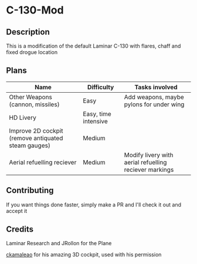 # C-130-Mod
## Description
This is a modification of the default Laminar C-130 with flares, chaff and fixed drogue location
## Plans
| Name | Difficulty | Tasks involved
|--|--|--|
|Other Weapons (cannon, missiles)|Easy| Add weapons, maybe pylons for under wing|
|HD Livery|Easy, time intensive|
|Improve 2D cockpit (remove antiquated steam gauges)|Medium|
|Aerial refuelling reciever |Medium| Modify livery with aerial refuelling reciever markings|


## Contributing
If you want things done faster, simply make a PR and I'll check it out and accept it

## Credits
Laminar Research and JRollon for the Plane

[ckamaleao](https://forums.x-plane.org/index.php?/profile/457034-ckamaleao/) for his amazing 3D cockpit, used with his permission


